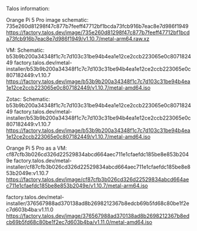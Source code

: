 Talos information:

Orange Pi 5 Pro image schematic:  735e260d81298f47c877b7feeff47712bf1bcda73fcb916b7eac8e7d986f1949
https://factory.talos.dev/image/735e260d81298f47c877b7feeff47712bf1bcda73fcb916b7eac8e7d986f1949/v1.10.7/metal-arm64.raw.xz


VM:
Schematic:  b53b9b200a34348f1c7c7d103c31be94b4ea1e12ce2ccb223065e0c807182449
factory.talos.dev/metal-installer/b53b9b200a34348f1c7c7d103c31be94b4ea1e12ce2ccb223065e0c807182449:v1.10.7
https://factory.talos.dev/image/b53b9b200a34348f1c7c7d103c31be94b4ea1e12ce2ccb223065e0c807182449/v1.10.7/metal-amd64.iso


Zotac:
Schematic:  b53b9b200a34348f1c7c7d103c31be94b4ea1e12ce2ccb223065e0c807182449
factory.talos.dev/metal-installer/b53b9b200a34348f1c7c7d103c31be94b4ea1e12ce2ccb223065e0c807182449:v1.10.7
https://factory.talos.dev/image/b53b9b200a34348f1c7c7d103c31be94b4ea1e12ce2ccb223065e0c807182449/v1.10.7/metal-amd64.iso


Orange Pi 5 Pro as a VM:  cf87cfb3b026cd326d22529834abcd664aec711e1cfaefdc185be8e853b2049e
factory.talos.dev/metal-installer/cf87cfb3b026cd326d22529834abcd664aec711e1cfaefdc185be8e853b2049e:v1.10.7
https://factory.talos.dev/image/cf87cfb3b026cd326d22529834abcd664aec711e1cfaefdc185be8e853b2049e/v1.10.7/metal-arm64.iso


 factory.talos.dev/metal-installer/376567988ad370138ad8b2698212367b8edcb69b5fd68c80be1f2ec7d603b4ba:v1.11.0
https://factory.talos.dev/image/376567988ad370138ad8b2698212367b8edcb69b5fd68c80be1f2ec7d603b4ba/v1.11.0/metal-amd64.iso

